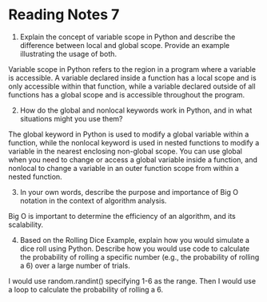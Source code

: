 # Reading Notes 7

1. Explain the concept of variable scope in Python and describe the difference between local and global scope. Provide an example illustrating the usage of both.

Variable scope in Python refers to the region in a program where a variable is accessible. A variable declared inside a function has a local scope and is only accessible within that function, while a variable declared outside of all functions has a global scope and is accessible throughout the program.

2. How do the global and nonlocal keywords work in Python, and in what situations might you use them?

The global keyword in Python is used to modify a global variable within a function, while the nonlocal keyword is used in nested functions to modify a variable in the nearest enclosing non-global scope. You can use global when you need to change or access a global variable inside a function, and nonlocal to change a variable in an outer function scope from within a nested function.

3. In your own words, describe the purpose and importance of Big O notation in the context of algorithm analysis.

Big O is important to determine the efficiency of an algorithm, and its scalability.

4. Based on the Rolling Dice Example, explain how you would simulate a dice roll using Python. Describe how you would use code to calculate the probability of rolling a specific number (e.g., the probability of rolling a 6) over a large number of trials.

I would use random.randint() specifying 1-6 as the range. Then I would use a loop to calculate the probability of rolling a 6.